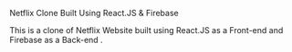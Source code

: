 Netflix Clone Built Using React.JS & Firebase

This is a clone of Netflix Website built using React.JS as a Front-end and Firebase as a Back-end .


